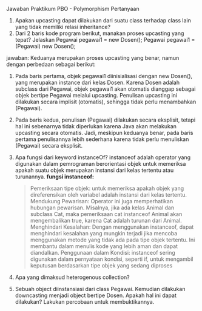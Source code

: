 Jawaban Praktikum PBO - Polymorphism
Pertanyaan
1. Apakan upcasting dapat dilakukan dari suatu class terhadap class lain yang tidak memiliki
relasi inheritance?
2. Dari 2 baris kode program berikut, manakan proses upcasting yang tepat? Jelaskan
Pegawai pegawai1 = new Dosen();
Pegawai pegawai1 = (Pegawai) new Dosen();

jawaban:
Keduanya merupakan proses upcasting yang benar, namun dengan perbedaan sebagai berikut:

1. Pada baris pertama, objek pegawai1 diinisialisasi dengan new Dosen(), yang merupakan instance dari kelas Dosen. Karena Dosen adalah subclass dari Pegawai, objek pegawai1 akan otomatis dianggap sebagai objek bertipe Pegawai melalui upcasting. Penulisan upcasting ini dilakukan secara implisit (otomatis), sehingga tidak perlu menambahkan (Pegawai).

2. Pada baris kedua, penulisan (Pegawai) dilakukan secara eksplisit, tetapi hal ini sebenarnya tidak diperlukan karena Java akan melakukan upcasting secara otomatis. Jadi, meskipun keduanya benar, pada baris pertama penulisannya lebih sederhana karena tidak perlu menuliskan (Pegawai) secara eksplisit.

3. Apa fungsi dari keyword instanceOf?
   instanceof adalah operator yang digunakan dalam pemrograman berorientasi objek         untuk memeriksa apakah suatu objek merupakan instansi dari kelas tertentu atau         turunannya.
   **fungsi instanceof:**
   >Pemeriksaan tipe objek: untuk memeriksa apakah objek yang direferensikan oleh           variabel adalah instansi dari kelas tertentu.
   >Mendukung Pewarisan: Operator ini juga memperhatikan hubungan pewarisan. Misalnya,      jika ada kelas Animal dan subclass Cat, maka pemeriksaan cat instanceof Animal         akan mengembalikan true, karena Cat adalah turunan dari Animal.
   >Menghindari Kesalahan: Dengan menggunakan instanceof, dapat menghindari kesalahan       yang mungkin terjadi jika mencoba menggunakan metode yang tidak ada pada tipe          objek tertentu. Ini membantu dalam menulis kode yang lebih aman dan dapat              diandalkan.
   >Penggunaan dalam Kondisi: instanceof sering digunakan dalam pernyataan kondisi,         seperti if, untuk mengambil keputusan berdasarkan tipe objek yang sedang diproses
4. Apa yang dimaksud heterogenous collection?
5. Sebuah object diinstansiasi dari class Pegawai. Kemudian dilakukan downcasting menjadi
object bertipe Dosen. Apakah hal ini dapat dilakukan? Lakukan percobaan untuk
membuktikannya.
